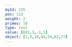 ```yaml
---
myId: 125
pos: 112
weight: 2
primes: 10
type: test
value: [691,3,-1,1]
object: [1,3,34,44,54,62,77]
---
```

